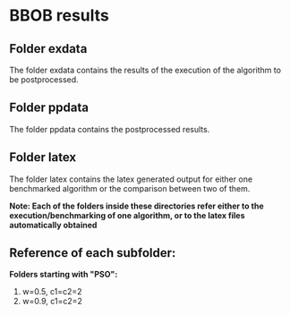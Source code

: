 # BBOB results

## Folder exdata
The folder exdata contains the results of the execution of the algorithm to be postprocessed. 

## Folder ppdata
The folder ppdata contains the postprocessed results.

## Folder latex
The folder latex contains the latex generated output for either one benchmarked algorithm or the comparison between two of them.

**Note: Each of the folders inside these directories refer either to the execution/benchmarking of one algorithm, or to the latex files automatically obtained**

## Reference of each subfolder:

**Folders starting with "PSO":**

1. w=0.5, c1=c2=2
2. w=0.9, c1=c2=2